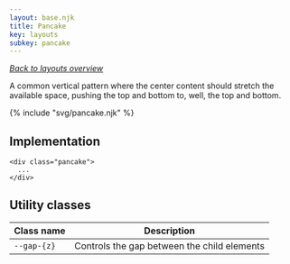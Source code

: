 ```yaml
---
layout: base.njk
title: Pancake
key: layouts
subkey: pancake
---
```


[_Back to layouts overview_](/layouts)

A common vertical pattern where the center content should stretch the available space, pushing the top and bottom to, well, the top and bottom.

{% include "svg/pancake.njk" %}

## Implementation

```
<div class="pancake">
  ...
</div>
```

## Utility classes

<div>
  <table>
    <thead>
      <tr><th>Class name</th><th>Description</th></tr>
    </thead>
    <tbody>
      <tr><td><code>--gap-{z}</code></td><td>Controls the gap between the child elements</td></tr>
    </tbody>
  </table>
</div>
